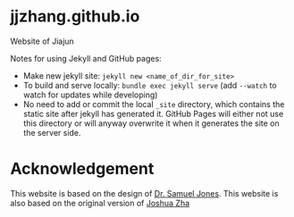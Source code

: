 # jjzhang.github.io 
Website of Jiajun

Notes for using Jekyll and GitHub pages:

* Make new jekyll site: `jekyll new <name_of_dir_for_site>`
* To build and serve locally: `bundle exec jekyll serve` (add `--watch` to
watch for updates while developing)
* No need to add or commit the local `_site` directory, which contains
the static site after jekyll has generated it. GitHub Pages will either
not use this directory or will anyway overwrite it when it generates
the site on the server side.

# Acknowledgement
This website is based on the design of [Dr. Samuel Jones](https://swjones.github.io).
This website is also based on the original version of [Joshua Zha](https://joshuazha.github.io)
